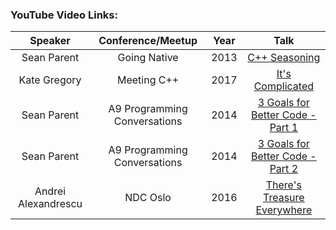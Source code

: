 ### YouTube Video Links:
|Speaker|Conference/Meetup|Year|Talk|
|:-----:|:---------------:|:--:|:--:|
|Sean Parent | Going Native| 2013| [C++ Seasoning](https://www.youtube.com/watch?v=qH6sSOr-yk8)|
|Kate Gregory | Meeting C++| 2017|[It's Complicated](https://www.youtube.com/watch?v=tTexD26jIN4)|
|Sean Parent|A9 Programming Conversations|2014| [3 Goals for Better Code - Part 1](https://youtu.be/IzNtM038JuI)|
|Sean Parent|A9 Programming Conversations|2014| [3 Goals for Better Code - Part 2](https://www.youtube.com/watch?v=vxv74Mjt9_0)|
|Andrei Alexandrescu|NDC Oslo|2016|[There's Treasure Everywhere](https://www.youtube.com/watch?v=fd1_Miy1Clg)|
